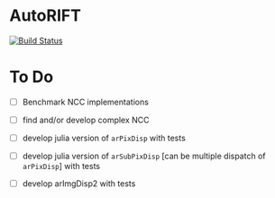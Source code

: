 # AutoRIFT

[![Build Status](https://github.com/alex-s-gardner/AutoRIFT.jl/actions/workflows/CI.yml/badge.svg?branch=main)](https://github.com/alex-s-gardner/AutoRIFT.jl/actions/workflows/CI.yml?query=branch%3Amain)


# To Do
- [ ] Benchmark NCC implementations
- [ ] find and/or develop complex NCC
- [ ] develop julia version of `arPixDisp` with tests
- [ ] develop julia version of `arSubPixDisp` [can be multiple dispatch of `arPixDisp`] with tests
- [ ] develop arImgDisp2 with tests



